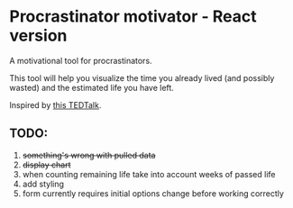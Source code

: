 # Procrastinator motivator - React version

A motivational tool for procrastinators.

This tool will help you visualize the time you already lived (and possibly wasted) and the estimated life you have left.

Inspired by [this TEDTalk](https://www.youtube.com/watch?v=arj7oStGLkU).


## TODO:
1. ~~something's wrong with pulled data~~
2. ~~display chart~~
3. when counting remaining life take into account weeks of passed life
4. add styling
5. form currently requires initial options change before working correctly


